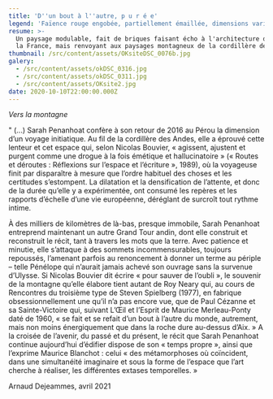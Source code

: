 ```yaml
---
title: 'D''un bout à l''autre, p u r é e'
legend: 'Faïence rouge engobée, partiellement émaillée, dimensions variables'
resume: >-
  Un paysage modulable, fait de briques faisant écho à l'architecture du nord de
  la France, mais renvoyant aux paysages montagneux de la cordillère des Andes.
thumbnail: /src/content/assets/OKsiteDSC_0076b.jpg
galery:
  - /src/content/assets/okDSC_0316.jpg
  - /src/content/assets/okDSC_0311.jpg
  - /src/content/assets/OKsite2.jpg
date: 2020-10-10T22:00:00.000Z
---
```


*Vers la montagne*

" (...) Sarah Penanhoat confère à son retour de 2016 au Pérou la dimension d’un voyage initiatique. Au fil de la cordillère des Andes, elle a éprouvé cette lenteur et cet espace qui, selon Nicolas Bouvier, « agissent, ajustent et purgent comme une drogue à la fois émétique et hallucinatoire » (« Routes et déroutes : Réflexions sur l’espace et l’écriture », 1989), où la voyageuse finit par disparaître à mesure que l’ordre habituel des choses et les certitudes s’estompent. La dilatation et la densification de l’attente, et donc de la durée qu’elle y a expérimentée, ont consumé les repères et les rapports d’échelle d’une vie européenne, déréglant de surcroît tout rythme intime.

&#x9;À des milliers de kilomètres de là-bas, presque immobile, Sarah Penanhoat entreprend maintenant un autre Grand Tour andin, dont elle construit et reconstruit le récit, tant à travers les mots que la terre. Avec patience et minutie, elle s’attaque à des sommets incommensurables, toujours repoussés, l’amenant parfois au renoncement à donner un terme au périple – telle Pénélope qui n’aurait jamais achevé son ouvrage sans la survenue d’Ulysse. Si Nicolas Bouvier dit écrire « pour sauver de l’oubli », le souvenir de la montagne qu’elle élabore tient autant de Roy Neary qui, au cours de Rencontres du troisième type de Steven Spielberg (1977), en fabrique obsessionnellement une qu’il n’a pas encore vue, que de Paul Cézanne et sa Sainte-Victoire qui, suivant L’Œil et l’Esprit de Maurice Merleau-Ponty daté de 1960, « se fait et se refait d’un bout à l’autre du monde, autrement, mais non moins énergiquement que dans la roche dure au-dessus d’Aix. » A la croisée de l’avenir, du passé et du présent, le récit que Sarah Penanhoat continue aujourd’hui d’édifier dispose de son « temps propre », ainsi que l’exprime Maurice Blanchot : celui « des métamorphoses où coïncident, dans une simultanéité imaginaire et sous la forme de l’espace que l’art cherche à réaliser, les différentes extases temporelles. »

Arnaud Dejeammes, avril 2021
